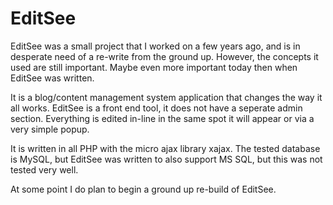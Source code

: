 # EditSee
EditSee was a small project that I worked on a few years ago, and is in desperate need of a re-write from the ground up.  However, the concepts it used are still important.  Maybe even more important today then when EditSee was written.

It is a blog/content management system application that changes the way it all works.  EditSee is a front end tool, it does not have a seperate admin section.  Everything is edited in-line in the same spot it will appear or via a very simple popup.

It is written in all PHP with the micro ajax library xajax.  The tested database is MySQL, but EditSee was written to also support MS SQL, but this was not tested very well.

At some point I do plan to begin a ground up re-build of EditSee.
